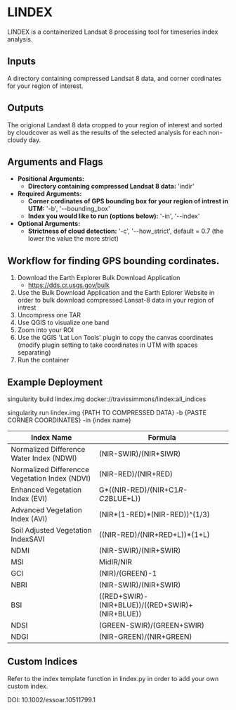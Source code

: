 # LINDEX

LINDEX is a containerized Landsat 8 processing tool for timeseries index analysis.

## Inputs

A directory containing compressed Landsat 8 data, and corner cordinates for your region of interest.


## Outputs

The origional Landast 8 data cropped to your region of interest and sorted by cloudcover as well as the results of the selected analysis for each non-cloudy day.

## Arguments and Flags
* **Positional Arguments:**
    * **Directory containing compressed Landsat 8 data:** 'indir'
* **Required Arguments:**
    * **Corner cordinates of GPS bounding box for your region of intrest in UTM:** '-b', '--bounding_box'
    * **Index you would like to run (options below):** '-in', '--index'
* **Optional Arguments:**
    * **Strictness of cloud detection:** '-c', '--how_strict', default = 0.7 (the lower the value the more strict)

## Workflow for finding GPS bounding cordinates.

1. Download the Earth Explorer Bulk Download Application 
    * https://dds.cr.usgs.gov/bulk
2. Use the Bulk Download Application and the Earth Eplorer Website in order to bulk download compressed Lansat-8 data in your region of intrest
3. Uncompress one TAR
4. Use QGIS to visualize one band
5. Zoom into your ROI
6. Use the QGIS 'Lat Lon Tools' plugin to copy the canvas coordinates (modify plugin setting to take coordinates in UTM with spaces separating)
7. Run the container

## Example Deployment
singularity build lindex.img docker://travissimmons/lindex:all_indices

singularity run lindex.img {PATH TO COMPRESSED DATA} -b {PASTE CORNER COORDINATES} -in {index name}


| Index Name                                     | Formula                                         | 
|------------------------------------------------|-------------------------------------------------|
| Normalized Difference Water Index (NDWI)       | (NIR-SWIR)/(NIR+SIWR)                           |
| Normalized Differencce Vegetation Index (NDVI) | (NIR-RED)/(NIR+RED)                             |
| Enhanced Vegetation Index (EVI)                | G*((NIR-RED)/(NIR+C1*R-C2*BLUE+L))              |
| Advanced Vegetation Index (AVI)                | (NIR*(1-RED)*(NIR-RED))^(1/3)                   |
| Soil Adjusted Vegetation IndexSAVI             | ((NIR-RED)/(NIR+RED+L))*(1+L)                   |
| NDMI                                           | (NIR-SWIR)/(NIR+SWIR)                           |
| MSI                                            | MidIR/NIR                                       |
| GCI                                            | (NIR)/(GREEN)-1                                 |
| NBRI                                           | (NIR-SWIR)/(NIR+SWIR)                           |
| BSI                                            | ((RED+SWIR)-(NIR+BLUE))/((RED+SWIR)+(NIR+BLUE)) |
| NDSI                                           | (GREEN-SWIR)/(GREEN+SWIR)                       |
| NDGI                                           | (NIR-GREEN)/(NIR+GREEN)                         |


## Custom Indices

Refer to the index template function in lindex.py in order to add your own custom index.


DOI: 10.1002/essoar.10511799.1
